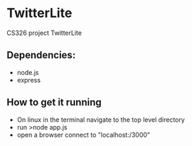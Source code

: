 TwitterLite
===========

CS326 project TwitterLite

## Dependencies:

* node.js
* express

## How to get it running

* On linux in the terminal navigate to the top level directory
* run >node app.js
* open a browser connect to "localhost:/3000"
